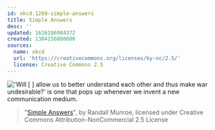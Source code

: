 ```yaml
---
id: xkcd.1289-simple-answers
title: Simple Answers
desc: ''
updated: 1616186984372
created: 1384156800000
sources:
  name: xkcd
  url: 'https://creativecommons.org/licenses/by-nc/2.5/'
  license: Creative Commons 2.5
---
```

!['Will \[     \] allow us to better understand each other and thus make war undesirable?' is one that pops up whenever we invent a new communication medium.](https://imgs.xkcd.com/comics/simple_answers.png)
> "[Simple Answers](https://xkcd.com/1289/)", by Randall Munroe, licensed under Creative Commons Attribution-NonCommercial 2.5 License
